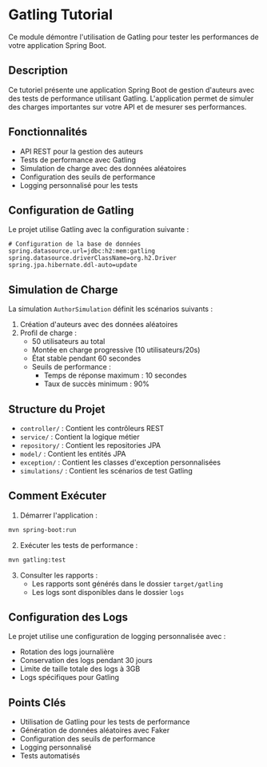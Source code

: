 # Gatling Tutorial

Ce module démontre l'utilisation de Gatling pour tester les performances de votre application Spring Boot.

## Description

Ce tutoriel présente une application Spring Boot de gestion d'auteurs avec des tests de performance utilisant Gatling. L'application permet de simuler des charges importantes sur votre API et de mesurer ses performances.

## Fonctionnalités

- API REST pour la gestion des auteurs
- Tests de performance avec Gatling
- Simulation de charge avec des données aléatoires
- Configuration des seuils de performance
- Logging personnalisé pour les tests

## Configuration de Gatling

Le projet utilise Gatling avec la configuration suivante :

```properties
# Configuration de la base de données
spring.datasource.url=jdbc:h2:mem:gatling
spring.datasource.driverClassName=org.h2.Driver
spring.jpa.hibernate.ddl-auto=update
```

## Simulation de Charge

La simulation `AuthorSimulation` définit les scénarios suivants :

1. Création d'auteurs avec des données aléatoires
2. Profil de charge :
   - 50 utilisateurs au total
   - Montée en charge progressive (10 utilisateurs/20s)
   - État stable pendant 60 secondes
   - Seuils de performance :
     - Temps de réponse maximum : 10 secondes
     - Taux de succès minimum : 90%

## Structure du Projet

- `controller/` : Contient les contrôleurs REST
- `service/` : Contient la logique métier
- `repository/` : Contient les repositories JPA
- `model/` : Contient les entités JPA
- `exception/` : Contient les classes d'exception personnalisées
- `simulations/` : Contient les scénarios de test Gatling

## Comment Exécuter

1. Démarrer l'application :
```bash
mvn spring-boot:run
```

2. Exécuter les tests de performance :
```bash
mvn gatling:test
```

3. Consulter les rapports :
   - Les rapports sont générés dans le dossier `target/gatling`
   - Les logs sont disponibles dans le dossier `logs`

## Configuration des Logs

Le projet utilise une configuration de logging personnalisée avec :
- Rotation des logs journalière
- Conservation des logs pendant 30 jours
- Limite de taille totale des logs à 3GB
- Logs spécifiques pour Gatling

## Points Clés

- Utilisation de Gatling pour les tests de performance
- Génération de données aléatoires avec Faker
- Configuration des seuils de performance
- Logging personnalisé
- Tests automatisés
